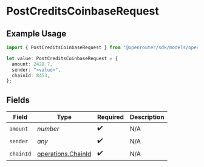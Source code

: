 # PostCreditsCoinbaseRequest

## Example Usage

```typescript
import { PostCreditsCoinbaseRequest } from "@openrouter/sdk/models/operations";

let value: PostCreditsCoinbaseRequest = {
  amount: 2428.7,
  sender: "<value>",
  chainId: 8453,
};
```

## Fields

| Field                                                    | Type                                                     | Required                                                 | Description                                              |
| -------------------------------------------------------- | -------------------------------------------------------- | -------------------------------------------------------- | -------------------------------------------------------- |
| `amount`                                                 | *number*                                                 | :heavy_check_mark:                                       | N/A                                                      |
| `sender`                                                 | *any*                                                    | :heavy_check_mark:                                       | N/A                                                      |
| `chainId`                                                | [operations.ChainId](../../models/operations/chainid.md) | :heavy_check_mark:                                       | N/A                                                      |